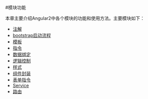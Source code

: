 #模块功能

	
本章主要介绍Angular2中各个模块的功能和使用方法。主要模块如下：

- [注解](注解.md)
- [bootstrap启动流程](bootstrap启动流程.md)
- [模板](模板.md)
- [指令](指令.md)
- [数据绑定](数据绑定.md)
- [逻辑控制](逻辑控制.md)
- [样式](样式.md)
- [组件封装](组件封装.md)
- [表单指令](表单指令.md)
- [Service](服务.md)
- [路由](路由.md)

	